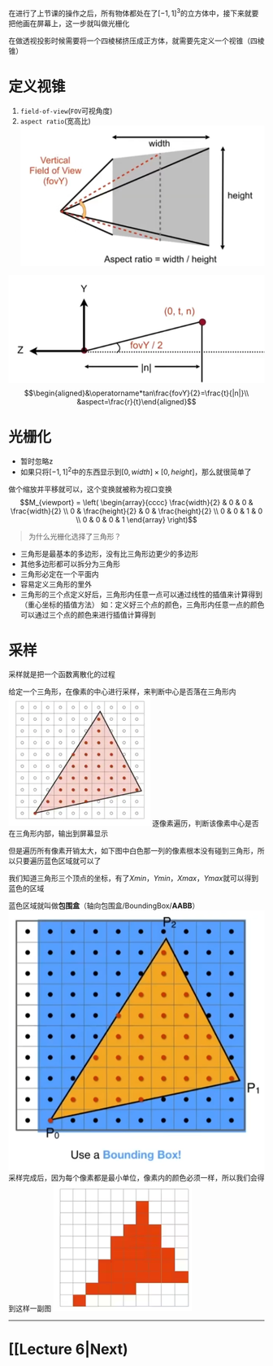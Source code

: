 
在进行了上节课的操作之后，所有物体都处在了$[-1,1]^3$的立方体中，接下来就要把他画在屏幕上，这一步就叫做光栅化

在做透视投影时候需要将一个四棱梯挤压成正方体，就需要先定义一个视锥（四棱锥）

# 定义视锥
1. `field-of-view`(`FOV`可视角度)
2. `aspect ratio`(宽高比)
![](IMG/Pasted%20image%2020241207153942.png)

![](IMG/Pasted%20image%2020241207154416.png)
$$\begin{aligned}&\operatorname*tan\frac{fovY}{2}=\frac{t}{|n|}\\ &aspect=\frac{r}{t}\end{aligned}$$
# 光栅化
- 暂时忽略z
- 如果只将$[-1,1]^2$中的东西显示到$[0,width] \times [0,height]$，那么就很简单了

做个缩放并平移就可以，这个变换就被称为视口变换
$$M_{viewport} = \left( \begin{array}{cccc} \frac{width}{2} & 0 & 0 & \frac{width}{2} \\ 0 & \frac{height}{2} & 0 & \frac{height}{2} \\ 0 & 0 & 1 & 0 \\ 0 & 0 & 0 & 1 \end{array} \right)$$
>为什么光栅化选择了三角形？
- 三角形是最基本的多边形，没有比三角形边更少的多边形
- 其他多边形都可以拆分为三角形
- 三角形必定在一个平面内
- 容易定义三角形的里外
- 三角形的三个点定义好后，三角形内任意一点可以通过线性的插值来计算得到（重心坐标的插值方法）
如：定义好三个点的颜色，三角形内任意一点的颜色可以通过三个点的颜色来进行插值计算得到

# 采样
采样就是把一个函数离散化的过程

给定一个三角形，在像素的中心进行采样，来判断中心是否落在三角形内
![](IMG/Pasted%20image%2020241207155607.png)
逐像素遍历，判断该像素中心是否在三角形内部，输出到屏幕显示

但是遍历所有像素开销太大，如下图中白色那一列的像素根本没有碰到三角形，所以只要遍历蓝色区域就可以了

我们知道三角形三个顶点的坐标，有了$Xmin，Ymin，Xmax，Ymax$就可以得到蓝色的区域

蓝色区域就叫做**包围盒**（轴向包围盒/BoundingBox/**AABB**）
![](IMG/Pasted%20image%2020241207155950.png)
采样完成后，因为每个像素都是最小单位，像素内的颜色必须一样，所以我们会得到这样一副图
![](IMG/Pasted%20image%2020241207160104.png)
___
# [[Lecture 6|Next)
